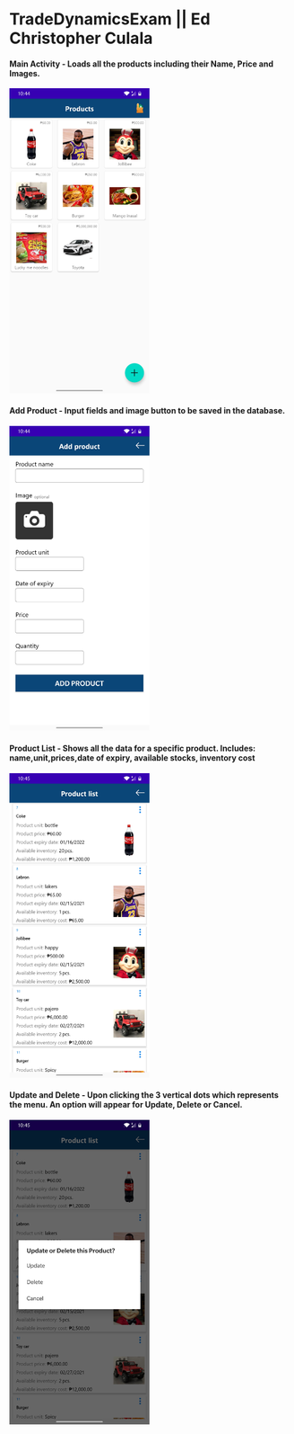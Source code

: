 # TradeDynamicsExam || Ed Christopher Culala


 
 
 
<h4>Main Activity - Loads all the products including their Name, Price and Images.</h4>
<img src="images/mainactivity.jpg" width="250"/>

<h4>Add Product - Input fields and image button to be saved in the database.</h4>
<img src="images/addproduct.jpg" width="250"/>

<h4>Product List - Shows all the data for a specific product. Includes: name,unit,prices,date of expiry, available stocks, inventory cost</h4>
<img src="images/productlist.jpg" width="250"/>

<h4>Update and Delete - Upon clicking the 3 vertical dots which represents the menu. An option will appear for Update, Delete or Cancel.</h4>
<img src="images/updateanddelte.jpg" width="250"/>
